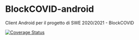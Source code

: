 # BlockCOVID-android
Client Android per il progetto di SWE 2020/2021 - BlockCOVID 

[![Coverage Status](https://coveralls.io/repos/github/SwevenSoftware/BlockCOVID-android/badge.svg?branch=develop)](https://coveralls.io/github/SwevenSoftware/BlockCOVID-android?branch=develop)
